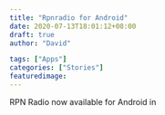```yaml
---
title: "Rpnradio for Android"
date: 2020-07-13T18:01:12+08:00
draft: true
author: "David"

tags: ["Apps"]
categories: ["Stories"]
featuredimage:
---
```


RPN Radio now available for Android in